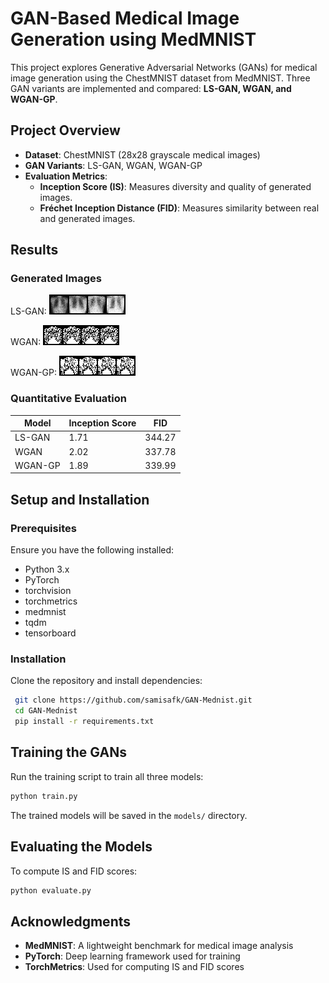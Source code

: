 # GAN-Based Medical Image Generation using MedMNIST

This project explores Generative Adversarial Networks (GANs) for medical image generation using the ChestMNIST dataset from MedMNIST. Three GAN variants are implemented and compared: **LS-GAN, WGAN, and WGAN-GP**.

## Project Overview
- **Dataset**: ChestMNIST (28x28 grayscale medical images)
- **GAN Variants**: LS-GAN, WGAN, WGAN-GP
- **Evaluation Metrics**:
  - **Inception Score (IS)**: Measures diversity and quality of generated images.
  - **Fréchet Inception Distance (FID)**: Measures similarity between real and generated images.

## Results
### Generated Images
LS-GAN:
![LS-GAN](https://github.com/samisafk/GAN-Mednist/blob/main/generated/LS-GAN_epoch_49.png)

WGAN:
![WGAN](https://github.com/samisafk/GAN-Mednist/blob/main/generated/WGAN_epoch_49.png)

WGAN-GP:
![WGAN-GP](https://github.com/samisafk/GAN-Mednist/blob/main/generated/WGAN-GP_epoch_49.png)

### Quantitative Evaluation
| Model   | Inception Score | FID  |
|---------|----------------|------|
| LS-GAN  | 1.71           | 344.27 |
| WGAN    | 2.02           | 337.78 |
| WGAN-GP | 1.89           | 339.99 |

## Setup and Installation
### Prerequisites
Ensure you have the following installed:
- Python 3.x
- PyTorch
- torchvision
- torchmetrics
- medmnist
- tqdm
- tensorboard

### Installation
Clone the repository and install dependencies:
```bash
 git clone https://github.com/samisafk/GAN-Mednist.git
 cd GAN-Mednist
 pip install -r requirements.txt
```

## Training the GANs
Run the training script to train all three models:
```bash
python train.py
```
The trained models will be saved in the `models/` directory.

## Evaluating the Models
To compute IS and FID scores:
```bash
python evaluate.py
```

## Acknowledgments
- **MedMNIST**: A lightweight benchmark for medical image analysis
- **PyTorch**: Deep learning framework used for training
- **TorchMetrics**: Used for computing IS and FID scores

